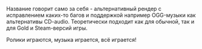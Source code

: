 Название говорит само за себя - альтернативный рендер с исправлением каких-то багов и поддержкой например OGG-музыки как альтернативы CD-audio. Теоретически подходит как для обычной, так и для Gold и Steam-версий игры.

Ролики играются, музыка играется, всё играется!